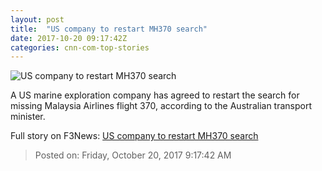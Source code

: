 ```yaml
---
layout: post
title:  "US company to restart MH370 search"
date: 2017-10-20 09:17:42Z
categories: cnn-com-top-stories
---
```


![US company to restart MH370 search](http://cdn.cnn.com/cnnnext/dam/assets/170817071501-01-mh370-hunt-file-super-tease.jpg)

A US marine exploration company has agreed to restart the search for missing Malaysia Airlines flight 370, according to the Australian transport minister.


Full story on F3News: [US company to restart MH370 search](http://www.f3nws.com/n/Z3bhyG)

> Posted on: Friday, October 20, 2017 9:17:42 AM
